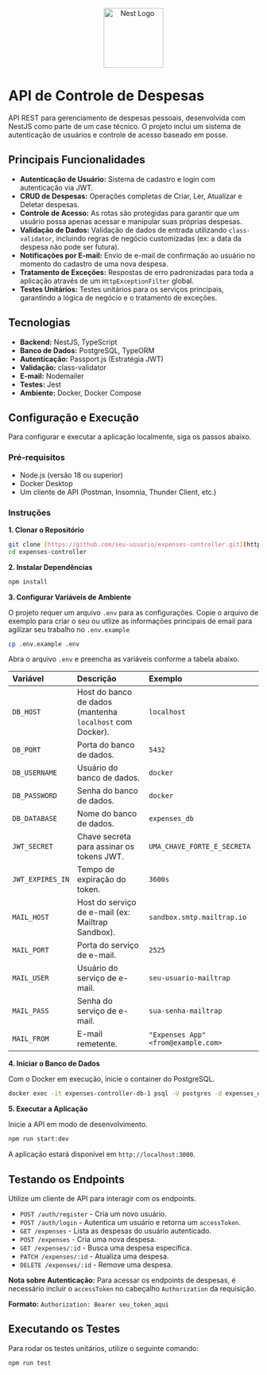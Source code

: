 <p align="center">
  <a href="http://nestjs.com/" target="blank"><img src="https://nestjs.com/img/logo-small.svg" width="120" alt="Nest Logo" /></a>
</p>

[circleci-image]: https://img.shields.io/circleci/build/github/nestjs/nest/master?token=abc123def456
[circleci-url]: https://circleci.com/gh/nestjs/nest
# API de Controle de Despesas

API REST para gerenciamento de despesas pessoais, desenvolvida com NestJS como parte de um case técnico. O projeto inclui um sistema de autenticação de usuários e controle de acesso baseado em posse.

## Principais Funcionalidades

- **Autenticação de Usuário:** Sistema de cadastro e login com autenticação via JWT.
- **CRUD de Despesas:** Operações completas de Criar, Ler, Atualizar e Deletar despesas.
- **Controle de Acesso:** As rotas são protegidas para garantir que um usuário possa apenas acessar e manipular suas próprias despesas.
- **Validação de Dados:** Validação de dados de entrada utilizando `class-validator`, incluindo regras de negócio customizadas (ex: a data da despesa não pode ser futura).
- **Notificações por E-mail:** Envio de e-mail de confirmação ao usuário no momento do cadastro de uma nova despesa.
- **Tratamento de Exceções:** Respostas de erro padronizadas para toda a aplicação através de um `HttpExceptionFilter` global.
- **Testes Unitários:** Testes unitários para os serviços principais, garantindo a lógica de negócio e o tratamento de exceções.

## Tecnologias

- **Backend:** NestJS, TypeScript
- **Banco de Dados:** PostgreSQL, TypeORM
- **Autenticação:** Passport.js (Estratégia JWT)
- **Validação:** class-validator
- **E-mail:** Nodemailer
- **Testes:** Jest
- **Ambiente:** Docker, Docker Compose

## Configuração e Execução

Para configurar e executar a aplicação localmente, siga os passos abaixo.

### Pré-requisitos

- Node.js (versão 18 ou superior)
- Docker Desktop
- Um cliente de API (Postman, Insomnia, Thunder Client, etc.)

### Instruções

**1. Clonar o Repositório**

```bash
git clone [https://github.com/seu-usuario/expenses-controller.git](https://github.com/seu-usuario/expenses-controller.git)
cd expenses-controller
```

**2. Instalar Dependências**

```bash
npm install
```

**3. Configurar Variáveis de Ambiente**

O projeto requer um arquivo `.env` para as configurações. Copie o arquivo de exemplo para criar o seu ou utlize as informações principais de email para agilizar seu trabalho no `.env.example`

```bash
cp .env.example .env
```

Abra o arquivo `.env` e preencha as variáveis conforme a tabela abaixo.

| Variável         | Descrição                                               | Exemplo                                |
| :--- | :--- | :--- |
| `DB_HOST`        | Host do banco de dados (mantenha `localhost` com Docker). | `localhost`                            |
| `DB_PORT`        | Porta do banco de dados.                                | `5432`                                 |
| `DB_USERNAME`    | Usuário do banco de dados.                              | `docker`                               |
| `DB_PASSWORD`    | Senha do banco de dados.                                | `docker`                               |
| `DB_DATABASE`    | Nome do banco de dados.                                 | `expenses_db`                          |
| `JWT_SECRET`     | Chave secreta para assinar os tokens JWT.               | `UMA_CHAVE_FORTE_E_SECRETA`            |
| `JWT_EXPIRES_IN` | Tempo de expiração do token.                            | `3600s`                                |
| `MAIL_HOST`      | Host do serviço de e-mail (ex: Mailtrap Sandbox).       | `sandbox.smtp.mailtrap.io`             |
| `MAIL_PORT`      | Porta do serviço de e-mail.                             | `2525`                                 |
| `MAIL_USER`      | Usuário do serviço de e-mail.                           | `seu-usuario-mailtrap`                 |
| `MAIL_PASS`      | Senha do serviço de e-mail.                             | `sua-senha-mailtrap`                   |
| `MAIL_FROM`      | E-mail remetente.                                       | `"Expenses App" <from@example.com>`    |

**4. Iniciar o Banco de Dados**

Com o Docker em execução, inicie o container do PostgreSQL.

```bash
docker exec -it expenses-controller-db-1 psql -U postgres -d expenses_db

```

**5. Executar a Aplicação**

Inicie a API em modo de desenvolvimento.

```bash
npm run start:dev
```

A aplicação estará disponível em `http://localhost:3000`.

## Testando os Endpoints

Utilize um cliente de API para interagir com os endpoints.

- `POST /auth/register` - Cria um novo usuário.
- `POST /auth/login` - Autentica um usuário e retorna um `accessToken`.
- `GET /expenses` - Lista as despesas do usuário autenticado.
- `POST /expenses` - Cria uma nova despesa.
- `GET /expenses/:id` - Busca uma despesa específica.
- `PATCH /expenses/:id` - Atualiza uma despesa.
- `DELETE /expenses/:id` - Remove uma despesa.

**Nota sobre Autenticação:**
Para acessar os endpoints de despesas, é necessário incluir o `accessToken` no cabeçalho `Authorization` da requisição.

**Formato:** `Authorization: Bearer seu_token_aqui`

## Executando os Testes

Para rodar os testes unitários, utilize o seguinte comando:

```bash
npm run test
